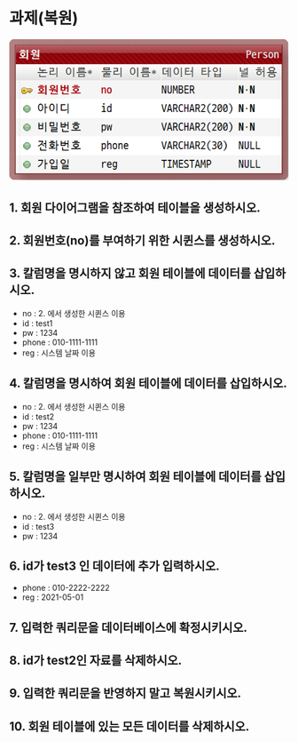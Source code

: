 # 과제(복원)

![ER다이어그램](./Person.png)
## 1. 회원 다이어그램을 참조하여 테이블을 생성하시오.

## 2. 회원번호(no)를 부여하기 위한 시퀸스를 생성하시오.

## 3. 칼럼명을 명시하지 않고 회원 테이블에 데이터를 삽입하시오.
 - no : 2. 에서 생성한 시퀸스 이용
 - id : test1
 - pw : 1234
 - phone : 010-1111-1111
 - reg : 시스템 날짜 이용

## 4. 칼럼명을 명시하여 회원 테이블에 데이터를 삽입하시오.
 - no : 2. 에서 생성한 시퀸스 이용
 - id : test2
 - pw : 1234
 - phone : 010-1111-1111
 - reg : 시스템 날짜 이용

## 5. 칼럼명을 일부만 명시하여 회원 테이블에 데이터를 삽입하시오.
 - no : 2. 에서 생성한 시퀸스 이용
 - id : test3
 - pw : 1234

## 6. id가 test3 인 데이터에 추가 입력하시오.
 - phone : 010-2222-2222
 - reg : 2021-05-01

## 7. 입력한 쿼리문을 데이터베이스에 확정시키시오.

## 8. id가 test2인 자료를 삭제하시오.

## 9. 입력한 쿼리문을 반영하지 말고 복원시키시오.

## 10. 회원 테이블에 있는 모든 데이터를 삭제하시오.
